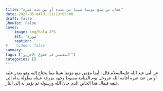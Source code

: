 ```yaml
---
title: "عقاب من منع مؤمنا شيئا من عنده أو من عند غيره"
date: 2023-05-04T01:21:13+03:00
draft: false
ShowToc: False
cover:
    image: img/hala.JPG
    alt: 'صورة'
    caption: ''
#    hidden: false
summary: 
tags: ["التقصير في حقوق الآخرين"]
categories: []
---
```

عن أبي عبد الله عليه‌السلام قال : أيما مؤمن منع مؤمنا شيئا مما
يحتاج إليه وهو يقدر عليه أو من عند غيره أقامه الله عزوجل يوم القيامة
مسودا وجهه مزرقة عيناه مغلولة يداه إلى عنقه فيقال هذا الخاين الذي
خان الله ورسوله ثم يؤمر به إلى النار.

